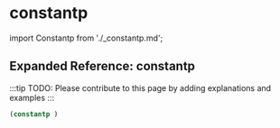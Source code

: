 # constantp

import Constantp from './_constantp.md';

<Constantp />

## Expanded Reference: constantp

:::tip
TODO: Please contribute to this page by adding explanations and examples
:::

```lisp
(constantp )
```

